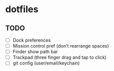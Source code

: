 # dotfiles

## TODO
- [ ] Dock preferences
- [ ] Mission control pref (don't rearrange spaces)
- [ ] Finder show path bar
- [ ] Trackpad (three finger drag and tap to click)
- [ ] git config (user/email/keychain)